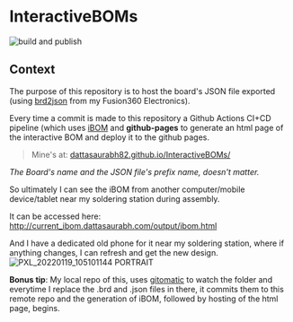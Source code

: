 # InteractiveBOMs

![build and publish](https://github.com/dattasaurabh82/InteractiveBOMs/actions/workflows/create_ibom.yml/badge.svg)

## Context

The purpose of this repository is to host the board's JSON file exported (using [brd2json](https://github.com/Funkenjaeger/brd2json) from my Fusion360 Electronics).

Every time a commit is made to this repository a Github Actions CI+CD pipeline (which uses [iBOM](https://github.com/openscopeproject/InteractiveHtmlBom) and __github-pages__ to generate an html page of the interactive BOM and deploy it to the github pages. 

> Mine's at: [dattasaurabh82.github.io/InteractiveBOMs/](https://dattasaurabh82.github.io/InteractiveBOMs/)


_The Board's name and the JSON file's prefix name, doesn't matter._


So ultimately I can see the iBOM from another computer/mobile device/tablet near my soldering station during assembly.

It can be accessed here: http://current_ibom.dattasaurabh.com/output/ibom.html

And I have a dedicated old phone for it near my soldering station, where if anything changes, I can refresh and get the new design. 
![PXL_20220119_105101144 PORTRAIT](https://user-images.githubusercontent.com/4619862/150786882-3e561709-9d1d-4950-b78c-a6ce47b46438.jpg)

__Bonus tip__: My local repo of this, uses [gitomatic](https://github.com/muesli/gitomatic) to watch the folder and everytime I replace the .brd and .json files in there, it commits them to this remote repo and the generation of iBOM, followed by hosting of the html page, begins. 


